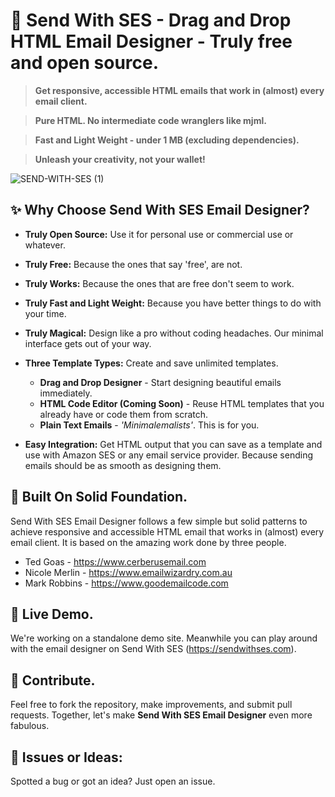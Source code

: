 
# 💌 Send With SES - Drag and Drop HTML Email Designer - Truly free and open source.

> **Get responsive, accessible HTML emails that work in (almost) every email client.** 

> **Pure HTML. No intermediate code wranglers like mjml.**

> **Fast and Light Weight - under 1 MB (excluding dependencies).** 

> **Unleash your creativity, not your wallet!**

![SEND-WITH-SES (1)](https://github.com/SendWithSES/Drag-and-Drop-Email-Designer/assets/3350646/de86ebaa-3f5b-4be7-bd55-99ad1905d729)


## ✨ Why Choose Send With SES Email Designer?

- **Truly Open Source:** Use it for personal use or commercial use or whatever.

- **Truly Free:** Because the ones that say 'free', are not.

- **Truly Works:** Because the ones that are free don't seem to work.

- **Truly Fast and Light Weight:** Because you have better things to do with your time.  

- **Truly Magical:** Design like a pro without coding headaches. Our minimal interface gets out of your way.
  
- **Three Template Types:** Create and save unlimited templates. 
  - **Drag and Drop Designer** - Start designing beautiful emails immediately. 
  - **HTML Code Editor (Coming Soon)** - Reuse HTML templates that you already have or code them from scratch.
  - **Plain Text Emails** - _'Minimalemalists'_. This is for you.  
    
- **Easy Integration:** Get HTML output that you can save as a template and use with Amazon SES or any email service provider. Because sending emails should be as smooth as designing them.

## 🚀 Built On Solid Foundation.
Send With SES Email Designer follows a few simple but solid patterns to achieve responsive and accessible HTML email that works in (almost) every email client. It is based on the amazing work done by three people. 

- Ted Goas - https://www.cerberusemail.com
- Nicole Merlin - https://www.emailwizardry.com.au
- Mark Robbins - https://www.goodemailcode.com

## 🎨 Live Demo.
We're working on a standalone demo site. Meanwhile you can play around with the email designer on Send With SES (https://sendwithses.com).

## 🤝 Contribute.
Feel free to fork the repository, make improvements, and submit pull requests. Together, let's make **Send With SES Email Designer** even more fabulous.

## 🐛 Issues or Ideas:
Spotted a bug or got an idea? Just open an issue.
